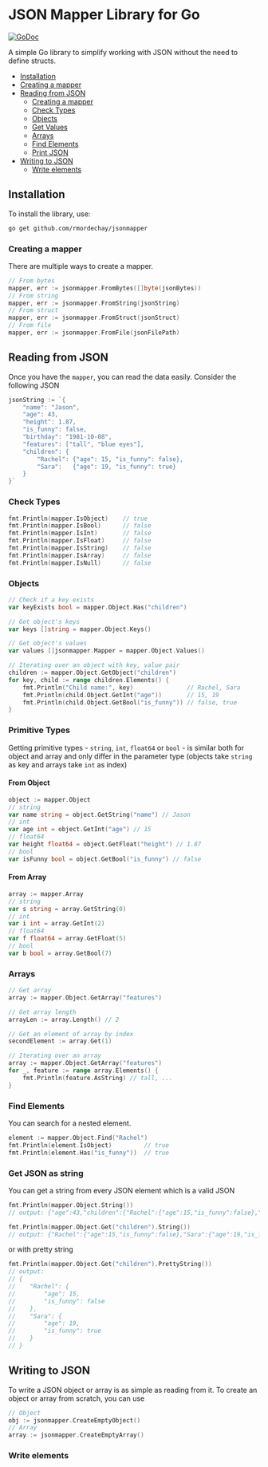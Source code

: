 # JSON Mapper Library for Go

[![GoDoc](https://pkg.go.dev/badge/badge)](https://pkg.go.dev/github.com/rmordechay/jsonmapper)

A simple Go library to simplify working with JSON without the need to define structs.

* [Installation](#Installation)
* [Creating a mapper](#Creating-a-mapper)
* [Reading from JSON](#Reading-from-JSON)
  * [Creating a mapper](#Creating-a-mapper)
  * [Check Types](#Check-Types)
  * [Objects](#Objects)
  * [Get Values](#get-primitive-values)
  * [Arrays](#Arrays)
  * [Find Elements](#Find-Elements)
  * [Print JSON](#Get-JSON-as-string)
* [Writing to JSON](#Writing-to-JSON)
  * [Write elements](#Write-elements)


## Installation
To install the library, use:

```bash
go get github.com/rmordechay/jsonmapper
```

### Creating a mapper
There are multiple ways to create a mapper.
```go
// From bytes
mapper, err := jsonmapper.FromBytes([]byte(jsonBytes))
// From string
mapper, err := jsonmapper.FromString(jsonString)
// From struct
mapper, err := jsonmapper.FromStruct(jsonStruct)
// From file
mapper, err := jsonmapper.FromFile(jsonFilePath)
```

## Reading from JSON
Once you have the `mapper`, you can read the data easily. Consider the following JSON
```go
jsonString := `{
    "name": "Jason",
    "age": 43,
    "height": 1.87,
    "is_funny": false,
    "birthday": "1981-10-08",
    "features": ["tall", "blue eyes"],
    "children": {
        "Rachel": {"age": 15, "is_funny": false}, 
        "Sara":   {"age": 19, "is_funny": true}
    }
}`
```

### Check Types
```go
fmt.Println(mapper.IsObject)    // true
fmt.Println(mapper.IsBool)      // false
fmt.Println(mapper.IsInt)       // false
fmt.Println(mapper.IsFloat)     // false
fmt.Println(mapper.IsString)    // false
fmt.Println(mapper.IsArray)     // false
fmt.Println(mapper.IsNull)      // false
```

### Objects
```go
// Check if a key exists
var keyExists bool = mapper.Object.Has("children")

// Get object's keys
var keys []string = mapper.Object.Keys()

// Get object's values
var values []jsonmapper.Mapper = mapper.Object.Values()

// Iterating over an object with key, value pair
children := mapper.Object.GetObject("children")
for key, child := range children.Elements() {
    fmt.Println("Child name:", key)               // Rachel, Sara
    fmt.Println(child.Object.GetInt("age"))       // 15, 19
    fmt.Println(child.Object.GetBool("is_funny")) // false, true
}
```

### Primitive Types
Getting primitive types - `string`, `int`, `float64` or `bool` - is similar both for object and array and only differ
in the parameter type (objects take `string` as key and arrays take `int` as index)
#### From Object
```go
object := mapper.Object
// string 
var name string = object.GetString("name") // Jason
// int 
var age int = object.GetInt("age") // 15
// float64 
var height float64 = object.GetFloat("height") // 1.87
// bool 
var isFunny bool = object.GetBool("is_funny") // false
```
#### From Array
```go
array := mapper.Array
// string 
var s string = array.GetString(0)
// int 
var i int = array.GetInt(2)
// float64 
var f float64 = array.GetFloat(5)
// bool 
var b bool = array.GetBool(7)
```


### Arrays
```go
// Get array
array := mapper.Object.GetArray("features")

// Get array length
arrayLen := array.Length() // 2

// Get an element of array by index
secondElement := array.Get(1)

// Iterating over an array
array := mapper.Object.GetArray("features")
for _, feature := range array.Elements() {
    fmt.Println(feature.AsString) // tall, ...
}
```

### Find Elements
You can search for a nested element. 
```go
element := mapper.Object.Find("Rachel")
fmt.Println(element.IsObject)         // true 
fmt.Println(element.Has("is_funny"))  // true 
```

### Get JSON as string
You can get a string from every JSON element which is a valid JSON
```go
fmt.Println(mapper.Object.String())
// output: {"age":43,"children":{"Rachel":{"age":15,"is_funny":false},"Sara":{"age":19,"is_funny":true}},"features":["tall","blue eyes"],"is_funny":false,"name":"Jason"}

fmt.Println(mapper.Object.Get("children").String())
// output: {"Rachel":{"age":15,"is_funny":false},"Sara":{"age":19,"is_funny":true}}
```
or with pretty string 
```go
fmt.Println(mapper.Object.Get("children").PrettyString())
// output:
// {
//    "Rachel": {
//        "age": 15,
//        "is_funny": false
//    },
//    "Sara": {
//        "age": 19,
//        "is_funny": true
//    }
// }
```

## Writing to JSON
To write a JSON object or array is as simple as reading from it.
To create an object or array from scratch, you can use
```go
// Object
obj := jsonmapper.CreateEmptyObject()
// Array
array := jsonmapper.CreateEmptyArray()
```

### Write elements
